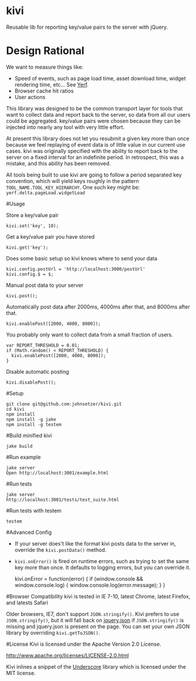 kivi
====

Reusable lib for reporting key/value pairs to the server with jQuery.

# Design Rational
We want to measure things like:

- Speed of events, such as page load time, asset download time, widget rendering time, etc... See [Yerf](https://github.com/johnsetzer/yerf).
- Browser cache hit ratios
- User actions

This library was designed to be the common transport layer for tools that want to
collect data and report back to the server, so data from all our users could be aggregated. key/value pairs were chosen because they can be injected into nearly any
tool with very little effort. 

At present this library does not let you resubmit a
given key more than once because we feel replaying of event data is of little value in our current use cases. 
kivi was originally specified with the ability to report back to the server on a fixed interval for an indefinite period.  In retrospect, this was a mistake, and this ability has been removed.

All tools being built to use kivi are going to follow
a period separated key convention, which will yield keys roughly in the pattern `TOOL_NAME.TOOL_KEY_HIERARCHY`.
One such key might be: `yerf.delta.pageLoad.widgetLoad`

#Usage

Store a key/value pair

    kivi.set('key', 10);

Get a key/value pair you have stored

    kivi.get('key');

Does some basic setup so kivi knows where to send your data

    kivi.config.postUrl = 'http://localhost:3000/postUrl'
    kivi.config.$ = $;
    
Manual post data to your server

    kivi.post();

Automatically post data after 2000ms, 4000ms after that, and 8000ms after that.

    kivi.enablePost([2000, 4000, 8000]);

You probably only want to collect data from a small fraction of users.

    var REPORT_THRESHOLD = 0.01;
    if (Math.random() < REPORT_THRESHOLD) {
      kivi.enablePost([2000, 4000, 8000]);
    }

Disable automatic posting

    kivi.disablePost();

#Setup

    git clone git@github.com:johnsetzer/kivi.git
    cd kivi
    npm install
    npm install -g jake
    npm install -g testem

#Build minified kivi

    jake build

#Run example

    jake server
    Open http://localhost:3001/example.html

#Run tests

    jake server
    http://localhost:3001/tests/test_suite.html

#Run tests with testem

    testem

#Advanced Config
- If your server does't like the format kivi posts data to the server in, override the `kivi.postData()` method.
- `kivi.onError()` is fired on runtime errors, such as trying to set the same key more than once.  It defaults to logging errors, but you can override it.


    kivi.onError = function(error) {
      if (window.console && window.console.log) {
        window.console.log(error.message);
      }
    }

#Browser Compatibility
kivi is tested in IE 7-10, latest Chrome, latest Firefox, and latests Safari

Older browsers, IE7, don't support `JSON.stringify()`. Kivi prefers to use `JSON.stringify()`, but it will fall back on [jquery.json](https://code.google.com/p/jquery-json/) if `JSON.stringify()` is missing and jquery.json is present on the page. You can set your own JSON library by overriding `kivi.getToJSON()`.

#License
Kivi is licensed under the Apache Version 2.0 License.

http://www.apache.org/licenses/LICENSE-2.0.html

Kivi inlines a snippet of the [Underscore](http://underscorejs.org/) library which is licensed under the MIT license.